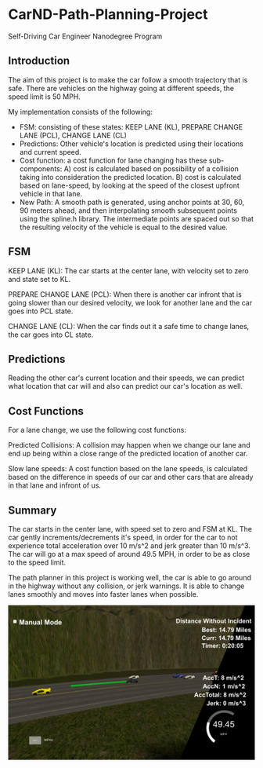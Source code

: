 # CarND-Path-Planning-Project
Self-Driving Car Engineer Nanodegree Program

## Introduction
The aim of this project is to make the car follow a smooth trajectory that is safe. There are vehicles on the highway going at different speeds, the speed limit is 50 MPH.

My implementation consists of the following:

* FSM: consisting of these states: KEEP LANE (KL), PREPARE CHANGE LANE (PCL), CHANGE LANE (CL)
* Predictions: Other vehicle's location is predicted using their locations and current speed.
* Cost function: a cost function for lane changing has these sub-components: 
  A) cost is calculated based on possibility of a collision taking into consideration the predicted location. 
  B) cost is calculated based on lane-speed, by looking at the speed of the closest upfront vehicle in that lane.
* New Path: A smooth path is generated, using anchor points at 30, 60, 90 meters ahead, and then interpolating smooth subsequent points using the spline.h library. The intermediate points are spaced out so that the resulting velocity of the vehicle is equal to the desired value.

## FSM
KEEP LANE (KL):
The car starts at the center lane, with velocity set to zero and state set to KL. 

PREPARE CHANGE LANE (PCL):
When there is another car infront that is going slower than our desired velocity, we look for another lane and the car goes into PCL state.

CHANGE LANE (CL):
When the car finds out it a safe time to change lanes, the car goes into CL state.

## Predictions
Reading the other car's current location and their speeds, we can predict what location that car will and also can predict our car's location as well.

## Cost Functions
For a lane change, we use the following cost functions:

Predicted Collisions:
A collision may happen when we change our lane and end up being within a close range of the predicted location of another car.

Slow lane speeds:
A cost function based on the lane speeds, is calculated based on the difference in speeds of our car and other cars that are already in that lane and infront of us.

## Summary
The car starts in the center lane, with speed set to zero and FSM at KL. The car gently increments/decrements it's speed, in order for the car to not experience total acceleration over 10 m/s^2 and jerk greater than 10 m/s^3. The car will go at a max speed of around 49.5 MPH, in order to be as close to the speed limit.

The path planner in this project is working well, the car is able to go around in the highway without any collision, or jerk warnings. It is able to change lanes smoothly and moves into faster lanes when possible.

![turning](turning-01.png)